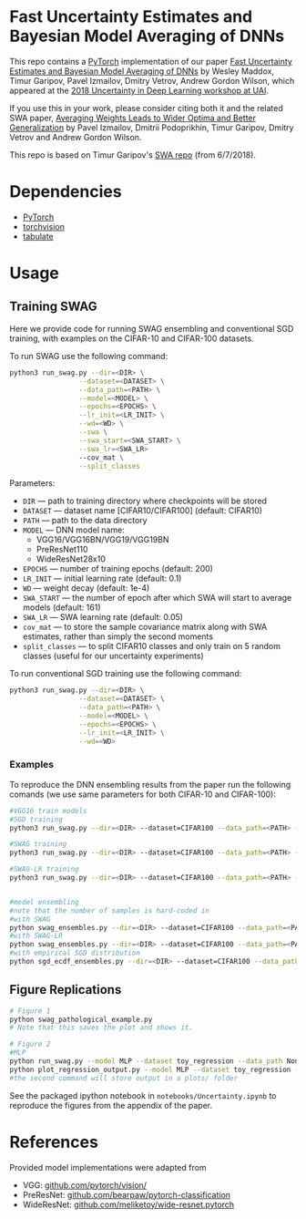 # Fast Uncertainty Estimates and Bayesian Model Averaging of DNNs

This repo contains a [PyTorch](https://pytorch.org) implementation of our paper [Fast Uncertainty Estimates and Bayesian Model Averaging of DNNs]()
by Wesley Maddox, Timur Garipov, Pavel Izmailov, Dmitry Vetrov, Andrew Gordon Wilson,
which appeared at the [2018 Uncertainty in Deep Learning workshop at UAI](https://sites.google.com/view/udl2018/home?authuser=0).


If you use this in your work, please consider citing both it and the related SWA paper, [Averaging Weights Leads to Wider Optima and Better Generalization](https://arxiv.org/abs/1803.05407)
by Pavel Izmailov, Dmitrii Podoprikhin, Timur Garipov, Dmitry Vetrov and Andrew Gordon Wilson.

This repo is based on Timur Garipov's [SWA repo](https://github.com/timgaripov/swa) (from 6/7/2018).

# Dependencies
* [PyTorch](http://pytorch.org/)
* [torchvision](https://github.com/pytorch/vision/)
* [tabulate](https://pypi.python.org/pypi/tabulate/)

# Usage

## Training SWAG

Here we provide code for running SWAG ensembling and conventional SGD training, with examples on the CIFAR-10 and CIFAR-100 datasets.

To run SWAG use the following command:

```bash
python3 run_swag.py --dir=<DIR> \
                 --dataset=<DATASET> \
                 --data_path=<PATH> \
                 --model=<MODEL> \
                 --epochs=<EPOCHS> \
                 --lr_init=<LR_INIT> \
                 --wd=<WD> \
                 --swa \
                 --swa_start=<SWA_START> \
                 --swa_lr=<SWA_LR>
                 --cov_mat \
                 --split_classes
```

Parameters:

* ```DIR``` &mdash; path to training directory where checkpoints will be stored
* ```DATASET``` &mdash; dataset name [CIFAR10/CIFAR100] (default: CIFAR10)
* ```PATH``` &mdash; path to the data directory
* ```MODEL``` &mdash; DNN model name:
    - VGG16/VGG16BN/VGG19/VGG19BN
    - PreResNet110
    - WideResNet28x10
* ```EPOCHS``` &mdash; number of training epochs (default: 200)
* ```LR_INIT``` &mdash; initial learning rate (default: 0.1)
* ```WD``` &mdash; weight decay (default: 1e-4)
* ```SWA_START``` &mdash; the number of epoch after which SWA will start to average models (default: 161)
* ```SWA_LR``` &mdash; SWA learning rate (default: 0.05)
* ```cov_mat``` &mdash; to store the sample covariance matrix along with SWA estimates, rather than simply the second moments
* ```split_classes``` &mdash; to split CIFAR10 classes and only train on 5 random classes (useful for our uncertainty experiments)


To run conventional SGD training use the following command:
```bash
python3 run_swag.py --dir=<DIR> \
                 --dataset=<DATASET> \
                 --data_path=<PATH> \
                 --model=<MODEL> \
                 --epochs=<EPOCHS> \
                 --lr_init=<LR_INIT> \
                 --wd=<WD> 
```

### Examples

To reproduce the DNN ensembling results from the paper run the following comands (we use same parameters for both CIFAR-10 and CIFAR-100):
```bash
#VGG16 train models
#SGD training
python3 run_swag.py --dir=<DIR> --dataset=CIFAR100 --data_path=<PATH> --model=VGG16 --epochs=300 --lr_init=0.05 --wd=5e-4 # SGD

#SWAG training
python3 run_swag.py --dir=<DIR> --dataset=CIFAR100 --data_path=<PATH> --model=VGG16 --epochs=300 --lr_init=0.05 --wd=5e-4 --swa --swa_start=161 --swa_lr=0.01 # SWA 1.5 Budgets

#SWAG-LR training
python3 run_swag.py --dir=<DIR> --dataset=CIFAR100 --data_path=<PATH> --model=VGG16 --epochs=300 --lr_init=0.05 --wd=5e-4 --swa --swa_start=161 --swa_lr=0.01 --cov_mat # SWA 1.5 Budgets


#model ensembling
#note that the number of samples is hard-coded in
#with SWAG
python swag_ensembles.py --dir=<DIR> --dataset=CIFAR100 --data_path=<PATH> --model=VGG16 --epochs=300 --lr_init=0.05 --wd=5e-4 --swa --swa_start=161
#with SWAG-LR
python swag_ensembles.py --dir=<DIR> --dataset=CIFAR100 --data_path=<PATH> --model=VGG16 --epochs=300 --lr_init=0.05 --wd=5e-4 --swa --swa_start=161 --cov_mat
#with empirical SGD distribution
python sgd_ecdf_ensembles.py --dir=<DIR> --dataset=CIFAR100 --data_path=<PATH> --model=VGG16 --epochs=300 --lr_init=0.05 --wd=5e-4 
```

## Figure Replications


```bash
# Figure 1
python swag_pathological_example.py
# Note that this saves the plot and shows it.

# Figure 2
#MLP
python run_swag.py --model MLP --dataset toy_regression --data_path None --dir swa_exps/regression_1 --batch_size 20 --epochs 300 --swa --cov_mat --loss MSE --lr_init 0.001 --use_test --no_schedule
python plot_regression_output.py --model MLP --dataset toy_regression --data_path None --dir swa_exps/regression_1 --batch_size 20 --epoch 300 --swa --use_test --cov_mat
#the second command will store output in a plots/ folder
```

See the packaged ipython notebook in `notebooks/Uncertainty.ipynb` to reproduce the figures from the appendix of the paper.

# References
 
 Provided model implementations were adapted from
 * VGG: [github.com/pytorch/vision/](https://github.com/pytorch/vision/)
 * PreResNet: [github.com/bearpaw/pytorch-classification](https://github.com/bearpaw/pytorch-classification)
 * WideResNet: [github.com/meliketoy/wide-resnet.pytorch](https://github.com/meliketoy/wide-resnet.pytorch)

